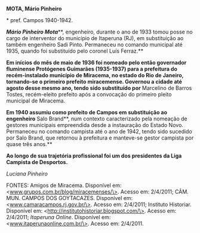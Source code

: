 **MOTA, Mário Pinheiro**

\* pref. Campos 1940-1942.

***Mário Pinheiro Mota*****, engenheiro, durante o ano de 1933 tomou
posse no cargo de interventor do município de Itaperuna (RJ), em
substituição ao também engenheiro Sadi Pinto. Permaneceu no comando
municipal até 1935, quando foi substituído pelo coronel Luís Ferraz.**

**Em inícios do mês de maio de 1936 foi nomeado pelo então governador
fluminense Protógenes Guimarães (1935-1937) para a prefeitura do
recém-instalado município de Miracema, no estado do Rio de Janeiro,
tornando-se o primeiro prefeito miracemense. Governou a cidade até
agosto desse mesmo ano, tendo sido substituído por** Marcelino de Barros
Tostes, recém-eleito prefeito após a convocação do primeiro pleito
municipal de Miracema.

**Em 1940 assumiu como prefeito de Campos em substituição ao
engenheiro** Salo Brand**, num contexto caracterizado pela nomeação de
gestores municipais empreendida desde a instauração do Estado Novo.
Permaneceu no comando campista até o ano de 1942, tendo sido sucedido
por Salo Brand, que retornou à prefeitura e manteve-se gestor campista
por quase três anos.**

**Ao longo de sua trajetória profissional foi um dos presidentes da Liga
Campista de Desportos.**

*Luciana Pinheiro*

FONTES: Amigos de Miracema. Disponível em:
\<www.grupos.com.br/blog/miracemenses/\>. Acesso em: 2/4/2011; CÂM. MUN.
CAMPOS DOS GOYTACAZES. Disponível em: \<www.camaracampos.rj.gov.br/\>.
Acesso em: 2/4/2011; Instituto Historiar. Disponível em:
\<http://institutohistoriar.blogspot.com/\>. Acesso em: 2/4/2011;
*Itaperuna Online*. Disponível em: \<www.itaperunaonline.com.br/\>.
Acesso em: 2/4/2011.
